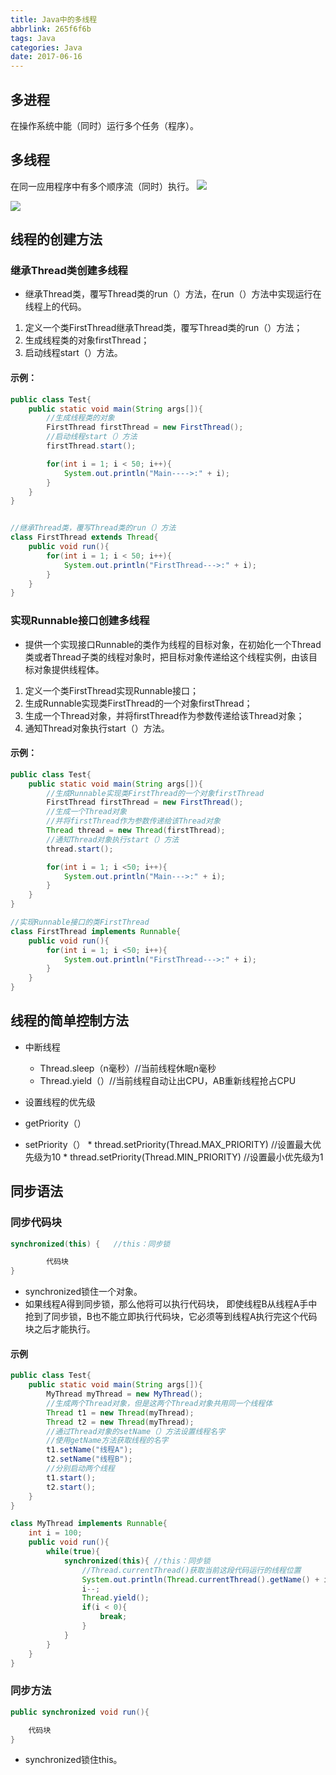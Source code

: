 ```yaml
---
title: Java中的多线程
abbrlink: 265f6f6b
tags: Java
categories: Java
date: 2017-06-16
---
```


## 多进程
在操作系统中能（同时）运行多个任务（程序）。

## 多线程 ##
在同一应用程序中有多个顺序流（同时）执行。
![](http://i.imgur.com/svr5BHK.png)

![](http://i.imgur.com/Pw3R29D.png)

## 线程的创建方法 ##
### 继承Thread类创建多线程 ###
* 继承Thread类，覆写Thread类的run（）方法，在run（）方法中实现运行在线程上的代码。

1. 定义一个类FirstThread继承Thread类，覆写Thread类的run（）方法；
2. 生成线程类的对象firstThread；
3. 启动线程start（）方法。

#### 示例： ####
```java
public class Test{
	public static void main(String args[]){
		//生成线程类的对象
		FirstThread firstThread = new FirstThread();
		//启动线程start（）方法
		firstThread.start();

		for(int i = 1; i < 50; i++){
			System.out.println("Main---->:" + i);
		}
	}
}


//继承Thread类，覆写Thread类的run（）方法
class FirstThread extends Thread{
	public void run(){
		for(int i = 1; i < 50; i++){
			System.out.println("FirstThread--->:" + i);
		}
	}
}
```
### 实现Runnable接口创建多线程 ###
* 提供一个实现接口Runnable的类作为线程的目标对象，在初始化一个Thread类或者Thread子类的线程对象时，把目标对象传递给这个线程实例，由该目标对象提供线程体。

1. 定义一个类FirstThread实现Runnable接口；
2. 生成Runnable实现类FirstThread的一个对象firstThread；
3. 生成一个Thread对象，并将firstThread作为参数传递给该Thread对象；
4. 通知Thread对象执行start（）方法。

#### 示例： ####
```java
public class Test{
	public static void main(String args[]){
		//生成Runnable实现类FirstThread的一个对象firstThread
		FirstThread firstThread = new FirstThread();
		//生成一个Thread对象
		//并将firstThread作为参数传递给该Thread对象
		Thread thread = new Thread(firstThread);
		//通知Thread对象执行start（）方法
		thread.start();

		for(int i = 1; i <50; i++){
			System.out.println("Main--->:" + i);
		}
	}
}

//实现Runnable接口的类FirstThread
class FirstThread implements Runnable{
	public void run(){
		for(int i = 1; i <50; i++){
			System.out.println("FirstThread--->:" + i);
		}
	}
}
```


## 线程的简单控制方法 ##

* 中断线程
  * Thread.sleep（n毫秒）//当前线程休眠n毫秒
  * Thread.yield（）//当前线程自动让出CPU，AB重新线程抢占CPU

*  设置线程的优先级
  *  getPriority（）
  *  setPriority（）
    * thread.setPriority(Thread.MAX_PRIORITY) //设置最大优先级为10
    * thread.setPriority(Thread.MIN_PRIORITY) //设置最小优先级为1

## 同步语法 ##
### 同步代码块 ###

```java
synchronized(this) {   //this：同步锁

		代码块
}
```
* synchronized锁住一个对象。
* 如果线程A得到同步锁，那么他将可以执行代码块，
   即使线程B从线程A手中抢到了同步锁，B也不能立即执行代码块，它必须等到线程A执行完这个代码块之后才能执行。

#### 示例 ####
```java
public class Test{
	public static void main(String args[]){
		MyThread myThread = new MyThread();
		//生成两个Thread对象，但是这两个Thread对象共用同一个线程体
		Thread t1 = new Thread(myThread);
		Thread t2 = new Thread(myThread);
		//通过Thread对象的setName（）方法设置线程名字
		//使用getName方法获取线程的名字
		t1.setName("线程A");
		t2.setName("线程B");
		//分别启动两个线程
		t1.start();
		t2.start();
	}
}

class MyThread implements Runnable{
	int i = 100;
	public void run(){
		while(true){
			synchronized(this){ //this：同步锁
				//Thread.currentThread()获取当前这段代码运行的线程位置
				System.out.println(Thread.currentThread().getName() + i);
				i--;
				Thread.yield();
				if(i < 0){
					break;
				}
			}
		}
	}
}
```
### 同步方法 ###
```java
public synchronized void run(){

	代码块
}

```
* synchronized锁住this。
